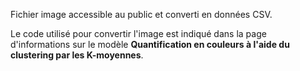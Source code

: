 ﻿Fichier image accessible au public et converti en données CSV. 

Le code utilisé pour convertir l'image est indiqué dans la page d'informations sur le modèle **Quantification en couleurs à l'aide du clustering par les K-moyennes**.

<!--HONumber=35_1-->
